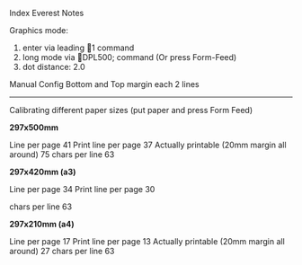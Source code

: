 Index Everest Notes

Graphics mode:

1. enter via leading 1 command
2. long mode via DPL500; command (Or press Form-Feed)
3. dot distance: 2.0

Manual Config
Bottom and Top margin each 2 lines

-------------

Calibrating different paper sizes (put paper and press Form Feed)

**297x500mm**

Line per page 41
Print line per page 37
Actually printable (20mm margin all around) 75
chars per line 63

**297x420mm (a3)**

Line per page 34
Print line per page 30

chars per line 63

**297x210mm (a4)**

Line per page 17
Print line per page 13
Actually printable (20mm margin all around) 27
chars per line 63